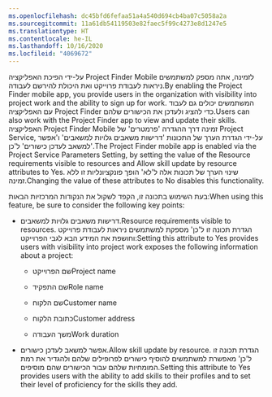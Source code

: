 ```yaml
---
ms.openlocfilehash: dc45bfd6fefaa51a4a540d694cb4ba07c5058a2a
ms.sourcegitcommit: 11a61db54119503e82faec5f99c4273e8d1247e5
ms.translationtype: HT
ms.contentlocale: he-IL
ms.lasthandoff: 10/16/2020
ms.locfileid: "4069672"
---
```

<span data-ttu-id="fc947-101">על-ידי הפיכת האפליקציה Project Finder Mobile לזמינה, אתה מספק למשתמשים ניראות לעבודת פרוייקט ואת היכולת להירשם לעבודה.</span><span class="sxs-lookup"><span data-stu-id="fc947-101">By enabling the Project Finder mobile app, you provide users in the organization with visibility into project work and the ability to sign up for work.</span></span> <span data-ttu-id="fc947-102">המשתמשים יכולים גם לעבוד עם האפליקציה Project Finder כדי להציג ולעדכן את הכישורים שלהם.</span><span class="sxs-lookup"><span data-stu-id="fc947-102">Users can also work with the Project Finder app to view and update their skills.</span></span> <span data-ttu-id="fc947-103">האפליקציה Project Finder Mobile זמינה דרך ההגדרה 'פרמטרים' של Project Service, על-ידי הגדרת הערך של התכונות 'דרישות משאבים גלויות למשאבים‬' ו'אפשר למשאב לעדכן כישורים‬' ל'כן'.</span><span class="sxs-lookup"><span data-stu-id="fc947-103">The Project Finder mobile app is enabled via the Project Service Parameters Setting, by setting the value of the Resource requirements visible to resources and Allow skill update by resource attributes to Yes.</span></span> <span data-ttu-id="fc947-104">שינוי הערך של תכונות אלה ל'לא' הופך פונקציונליות זו ללא זמינה.</span><span class="sxs-lookup"><span data-stu-id="fc947-104">Changing the value of these attributes to No disables this functionality.</span></span>  
  
 <span data-ttu-id="fc947-105">בעת השימוש בתכונה זו, הקפד לשקול את הנקודות המרכזיות הבאות:</span><span class="sxs-lookup"><span data-stu-id="fc947-105">When using this feature, be sure to consider the following key points:</span></span>  
  
-   <span data-ttu-id="fc947-106">דרישות משאבים גלויות למשאבים.</span><span class="sxs-lookup"><span data-stu-id="fc947-106">Resource requirements visible to resources.</span></span> <span data-ttu-id="fc947-107">הגדרת תכונה זו ל'כן' מספקת למשתמשים ניראות לעבודת פרוייקט וחושפת את המידע הבא לגבי הפרוייקט:</span><span class="sxs-lookup"><span data-stu-id="fc947-107">Setting this attribute to Yes provides users with visibility into project work exposes the following information about a project:</span></span>  
  
    -   <span data-ttu-id="fc947-108">שם הפרוייקט</span><span class="sxs-lookup"><span data-stu-id="fc947-108">Project name</span></span>  
  
    -   <span data-ttu-id="fc947-109">שם התפקיד</span><span class="sxs-lookup"><span data-stu-id="fc947-109">Role name</span></span>  
  
    -   <span data-ttu-id="fc947-110">שם הלקוח</span><span class="sxs-lookup"><span data-stu-id="fc947-110">Customer name</span></span>  
  
    -   <span data-ttu-id="fc947-111">כתובת הלקוח</span><span class="sxs-lookup"><span data-stu-id="fc947-111">Customer address</span></span>  
  
    -   <span data-ttu-id="fc947-112">משך העבודה</span><span class="sxs-lookup"><span data-stu-id="fc947-112">Work duration</span></span>  
  
-   <span data-ttu-id="fc947-113">אפשר למשאב לעדכן כישורים.</span><span class="sxs-lookup"><span data-stu-id="fc947-113">Allow skill update by resource.</span></span> <span data-ttu-id="fc947-114">הגדרת תכונה זו ל'כן' מאפשרת למשתמשים להוסיף כישורים לפרופילים שלהם ולהגדיר את רמת המומחיות שלהם עבור הכישורים שהם מוסיפים.</span><span class="sxs-lookup"><span data-stu-id="fc947-114">Setting this attribute to Yes provides users with the ability to add skills to their profiles and to set their level of proficiency for the skills they add.</span></span>